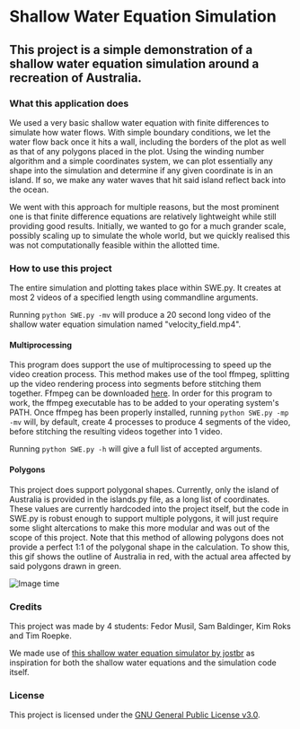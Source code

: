 # Shallow Water Equation Simulation

## This project is a simple demonstration of a shallow water equation simulation around a recreation of Australia.

### What this application does
We used a very basic shallow water equation with finite differences to simulate how water flows. With simple boundary conditions, we let the water flow back once it hits a wall, including the borders of the plot as well as that of any polygons placed in the plot. Using the winding number algorithm and a simple coordinates system, we can plot essentially any shape into the simulation and determine if any given coordinate is in an island. If so, we make any water waves that hit said island reflect back into the ocean.

We went with this approach for multiple reasons, but the most prominent one is that finite difference equations are relatively lightweight while still providing good results. Initially, we wanted to go for a much grander scale, possibly scaling up to simulate the whole world, but we quickly realised this was not computationally feasible within the allotted time.

### How to use this project
The entire simulation and plotting takes place within SWE.py. It creates at most 2 videos of a specified length using commandline arguments.

Running `python SWE.py -mv` will produce a 20 second long video of the shallow water equation simulation named "velocity_field.mp4".

#### Multiprocessing
This program does support the use of multiprocessing to speed up the video creation process. This method makes use of the tool ffmpeg, splitting up the video rendering process into segments before stitching them together. Ffmpeg can be downloaded [here](https://www.ffmpeg.org/download.html). In order for this program to work, the ffmpeg executable has to be added to your operating system's PATH. Once ffmpeg has been properly installed, running `python SWE.py -mp -mv` will, by default, create 4 processes to produce 4 segments of the video, before stitching the resulting videos together into 1 video.

Running `python SWE.py -h` will give a full list of accepted arguments.

#### Polygons
This project does support polygonal shapes. Currently, only the island of Australia is provided in the islands.py file, as a long list of coordinates. These values are currently hardcoded into the project itself, but the code in SWE.py is robust enough to support multiple polygons, it will just require some slight altercations to make this more modular and was out of the scope of this project. Note that this method of allowing polygons does not provide a perfect 1:1 of the polygonal shape in the calculation. To show this, this gif shows the outline of Australia in red, with the actual area affected by said polygons drawn in green.

![Image time](/velocity_field.gif "Preview of our shallow water equation simulation.")

### Credits
This project was made by 4 students: Fedor Musil, Sam Baldinger, Kim Roks and Tim Roepke.

We made use of [this shallow water equation simulator by jostbr](https://github.com/jostbr/shallow-water) as inspiration for both the shallow water equations and the simulation code itself.

### License
This project is licensed under the [GNU General Public License v3.0](https://www.gnu.org/licenses/gpl-3.0.en.html).